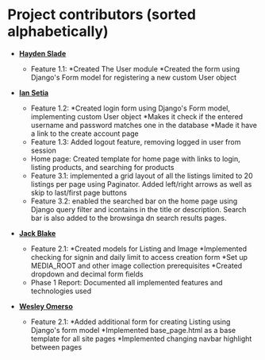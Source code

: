 Project contributors (sorted alphabetically)
============================================

* **[Hayden Slade](https://github.com/hayden-slade)**

  * Feature 1.1: 
    *Created The User module
    *Created the form using Django's Form model for registering a new custom User object


* **[Ian Setia](https://github.com/Ian2327)**

  * Feature 1.2: 
    *Created login form using Django's Form model, implementing custom User object
    *Makes it check if the entered username and password matches one in the database
    *Made it have a link to the create account page
  * Feature 1.3: Added logout feature, removing logged in user from session
  * Home page: Created template for home page with links to login, listing products, and searching for products
  * Feature 3.1: implemented a grid layout of all the listings limited to 20 listings per page using Paginator. Added left/right arrows as well as skip to last/first page buttons
  * Feature 3.2: enabled the searched bar on the home page using Django query filter and icontains in the title or description. Search bar is also added to the browsinga dn search results pages.

* **[Jack Blake](https://github.com/halftimejack)**

  * Feature 2.1: 
    *Created models for Listing and Image
    *Implemented checking for signin and daily limit to access creation form
    *Set up MEDIA_ROOT and other image collection prerequisites
    *Created dropdown and decimal form fields
  * Phase 1 Report: Documented all implemented features and technologies used 
  
* **[Wesley Omerso](https://github.com/womerso)**

  * Feature 2.1: 
    *Added additional form for creating Listing using Django's form model
    *Implemented base_page.html as a base template for all site pages
    *Implemented changing navbar highlight between pages
    